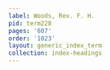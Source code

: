 ```yaml
---
label: Woods, Rev. F. H.
pid: term228
pages: '607'
order: '1023'
layout: generic_index_term
collection: index-headings
---
```

